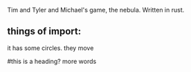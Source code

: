 Tim and Tyler and Michael's game, the nebula.
Written in rust.

## things of import:
it has some circles.
they move

#this is a heading?
more words
